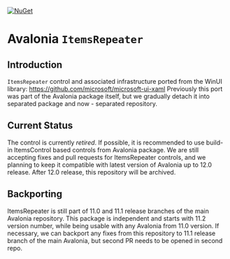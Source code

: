 [![NuGet](https://img.shields.io/nuget/v/Avalonia.Controls.ItemsRepeater.svg)](https://www.nuget.org/packages/Avalonia.Controls.ItemsRepeater/)
# Avalonia `ItemsRepeater`

## Introduction

`ItemsRepeater` control and associated infrastructure ported from the WinUI library: https://github.com/microsoft/microsoft-ui-xaml
Previously this port was part of the Avalonia package itself, but we gradually detach it into separated package and now - separated repository.

## Current Status

The control is currently *retired*.
If possible, it is recommended to use build-in ItemsControl based controls from Avalonia package.
We are still accepting fixes and pull requests for ItemsRepeater controls, and we planning to keep it compatible with latest version of Avalonia up to 12.0 release.
After 12.0 release, this repository will be archived.

## Backporting

ItemsRepeater is still part of 11.0 and 11.1 release branches of the main Avalonia repository.
This package is independent and starts with 11.2 version number, while being usable with any Avalonia from 11.0 version.
If necessary, we can backport any fixes from this repository to 11.1 release branch of the main Avalonia, but second PR needs to be opened in second repo.
